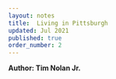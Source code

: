 ```yaml
---
layout: notes
title:  Living in Pittsburgh
updated: Jul 2021
published: true
order_number: 2
---
```

**Author: Tim Nolan Jr.**